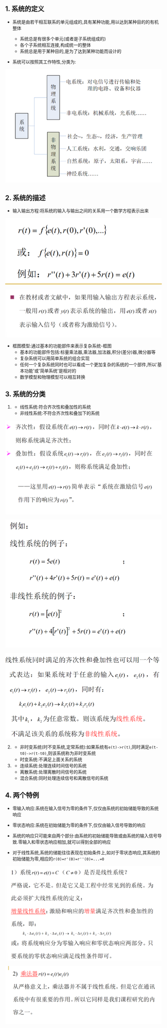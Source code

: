 ## 1. 系统的定义

* 系统是由若干相互联系的单元组成的,具有某种功能,用以达到某种目的的有机整体
    * 系统总是有很多个单元(或者是子系统组成的)
    * 各个子系统相互连接,构成统一的整体
    * 系统总是用于某种目的,是为了达到某种功能而设计的

* 系统可以按照其工作特性,分类为:

![Alt text](image-3.png)

## 2. 系统的描述

* 输入输出方程:将系统的输入与输出之间的关系用一个数学方程表示出来

![Alt text](image-4.png)

![Alt text](image-5.png)

* 框图模型:通过基本的功能部件来表示复杂系统-框图
    * 基本的功能部件包括:标量乘法器,乘法器,加法器,积分(差分)器,微分器等
    * 复杂系统可以用简单系统的组合实现
    * 任何一个复杂系统同时也可以看成一个更加复杂的系统的一个部件,所以'基本功能'或'简单系统'是相对的
    * 数学模型和物理模型可以相互转换

## 3. 系统的分类

1.
    * 线性系统:符合齐次性和叠加性的系统
    * 非线性系统:不符合齐次性和叠加下的系统

![Alt text](image-6.png)

![Alt text](image-7.png)

![Alt text](image-8.png)

2.
    * 非时变系统(时不变系统,定常系统):如果系统有`e(t)->r(t)`,同时满足`e(t-t0)->r(t-t0)`,则该系统称为非时变系统
    * 时变系统:不满足上面关系的系统

3.
    * 连续系统:处理连续时间信号的系统
    * 离散系统:处理离散时间信号的系统
    * 混合系统:同时处理连续信号和离散信号的系统


## 4. 两个特例

* 零输入响应:系统在输入信号为零的条件下,仅仅由系统的初始储能导致的系统响应

* 零状态响应:系统在初始储能为零的条件下,仅仅由输入信号导致的响应

* 系统的响应只可能来自两个部分:由系统的初始储能导致或由系统的输入信号导致.零输入和零状态响应相加,就可以得到全部的响应

* 对于线性系统,系统的储能往往表现在初始条件上,如对于零状态响应,其系统的初始储能为零,相应的`r(0)=r'(0)=r''(0)=...=0`

![Alt text](image-9.png)

![Alt text](image-10.png)
